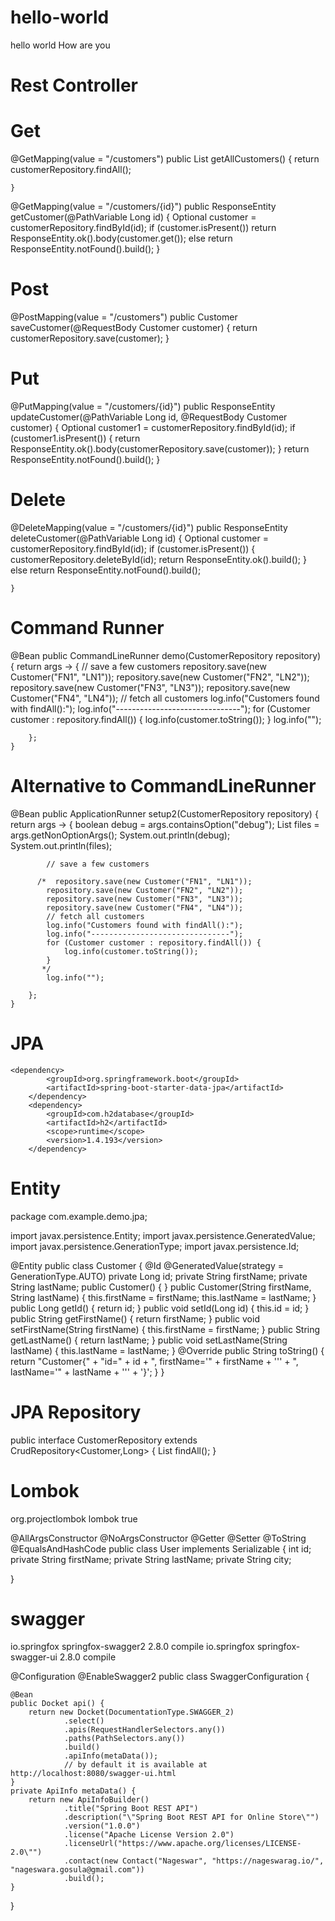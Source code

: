 # hello-world
hello world
How are you
# Rest Controller
# Get
 @GetMapping(value = "/customers")
    public List<Customer> getAllCustomers() {
        return customerRepository.findAll();

    }
    
 @GetMapping(value = "/customers/{id}")
    public ResponseEntity<Customer> getCustomer(@PathVariable Long id) {
        Optional<Customer> customer = customerRepository.findById(id);
        if (customer.isPresent())
            return ResponseEntity.ok().body(customer.get());
        else return ResponseEntity.notFound().build();
    }
  
 # Post
 @PostMapping(value = "/customers")
    public Customer saveCustomer(@RequestBody Customer customer) {
        return customerRepository.save(customer);
    }

# Put
 @PutMapping(value = "/customers/{id}")
    public ResponseEntity<Customer> updateCustomer(@PathVariable Long id, @RequestBody Customer customer) {
        Optional<Customer> customer1 = customerRepository.findById(id);
        if (customer1.isPresent()) {
            return ResponseEntity.ok().body(customerRepository.save(customer));
        }
        return ResponseEntity.notFound().build();
    }
  
# Delete
 @DeleteMapping(value = "/customers/{id}")
    public ResponseEntity deleteCustomer(@PathVariable Long id) {
        Optional<Customer> customer = customerRepository.findById(id);
        if (customer.isPresent()) {
            customerRepository.deleteById(id);
            return ResponseEntity.ok().build();
        } else
            return ResponseEntity.notFound().build();

    }
 # Command Runner
 @Bean
    public CommandLineRunner demo(CustomerRepository repository) {
        return args -> {
            // save a few customers
            repository.save(new Customer("FN1", "LN1"));
            repository.save(new Customer("FN2", "LN2"));
            repository.save(new Customer("FN3", "LN3"));
            repository.save(new Customer("FN4", "LN4"));
            // fetch all customers
            log.info("Customers found with findAll():");
            log.info("-------------------------------");
            for (Customer customer : repository.findAll()) {
                log.info(customer.toString());
            }
            log.info("");

        };
    }
 
# Alternative to CommandLineRunner 
@Bean
    public ApplicationRunner setup2(CustomerRepository repository) {
        return args -> {
            boolean debug = args.containsOption("debug");
            List<String> files = args.getNonOptionArgs();
            System.out.println(debug);
            System.out.println(files);

            // save a few customers

          /*  repository.save(new Customer("FN1", "LN1"));
            repository.save(new Customer("FN2", "LN2"));
            repository.save(new Customer("FN3", "LN3"));
            repository.save(new Customer("FN4", "LN4"));
            // fetch all customers
            log.info("Customers found with findAll():");
            log.info("-------------------------------");
            for (Customer customer : repository.findAll()) {
                log.info(customer.toString());
            }
           */
            log.info("");

        };
    }
 
 # JPA
    <dependency>
			<groupId>org.springframework.boot</groupId>
			<artifactId>spring-boot-starter-data-jpa</artifactId>
		</dependency>
		<dependency>
			<groupId>com.h2database</groupId>
			<artifactId>h2</artifactId>
			<scope>runtime</scope>
			<version>1.4.193</version>
		</dependency>
    
 # Entity
 package com.example.demo.jpa;

import javax.persistence.Entity;
import javax.persistence.GeneratedValue;
import javax.persistence.GenerationType;
import javax.persistence.Id;

@Entity
public class Customer {
    @Id
    @GeneratedValue(strategy = GenerationType.AUTO)
    private Long id;
    private String firstName;
    private String lastName;
    public Customer() {
    }
    public Customer(String firstName, String lastName) {
        this.firstName = firstName;
        this.lastName = lastName;
    }
    public Long getId() {
        return id;
    }
    public void setId(Long id) {
        this.id = id;
    }
    public String getFirstName() {
        return firstName;
    }
    public void setFirstName(String firstName) {
        this.firstName = firstName;
    }
    public String getLastName() {
        return lastName;
    }
    public void setLastName(String lastName) {
        this.lastName = lastName;
    }
    @Override
    public String toString() {
        return "Customer{" +
                "id=" + id +
                ", firstName='" + firstName + '\'' +
                ", lastName='" + lastName + '\'' +
                '}';
    }
}

# JPA Repository

public interface CustomerRepository extends CrudRepository<Customer,Long> {
    List<Customer> findAll();
}
  
# Lombok
<dependency>
			<groupId>org.projectlombok</groupId>
			<artifactId>lombok</artifactId>
			<optional>true</optional>
		</dependency>

@AllArgsConstructor
@NoArgsConstructor
@Getter
@Setter
@ToString
@EqualsAndHashCode
public class User implements Serializable {
    int id;
    private String firstName;
    private String lastName;
    private String city;

}
 
# swagger 
<dependency>
            <groupId>io.springfox</groupId>
            <artifactId>springfox-swagger2</artifactId>
            <version>2.8.0</version>
            <scope>compile</scope>
        </dependency>
        <dependency>
            <groupId>io.springfox</groupId>
            <artifactId>springfox-swagger-ui</artifactId>
            <version>2.8.0</version>
            <scope>compile</scope>
        </dependency>


@Configuration
@EnableSwagger2
public class SwaggerConfiguration  {

    @Bean
    public Docket api() {
        return new Docket(DocumentationType.SWAGGER_2)
                .select()
                .apis(RequestHandlerSelectors.any())
                .paths(PathSelectors.any())
                .build()
                .apiInfo(metaData());
                // by default it is available at http://localhost:8080/swagger-ui.html
    }
    private ApiInfo metaData() {
        return new ApiInfoBuilder()
                .title("Spring Boot REST API")
                .description("\"Spring Boot REST API for Online Store\"")
                .version("1.0.0")
                .license("Apache License Version 2.0")
                .licenseUrl("https://www.apache.org/licenses/LICENSE-2.0\"")
                .contact(new Contact("Nageswar", "https://nageswarag.io/", "nageswara.gosula@gmail.com"))
                .build();
    }
}
